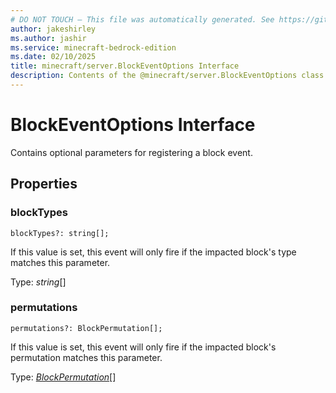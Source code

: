 ```yaml
---
# DO NOT TOUCH — This file was automatically generated. See https://github.com/mojang/minecraftapidocsgenerator to modify descriptions, examples, etc.
author: jakeshirley
ms.author: jashir
ms.service: minecraft-bedrock-edition
ms.date: 02/10/2025
title: minecraft/server.BlockEventOptions Interface
description: Contents of the @minecraft/server.BlockEventOptions class.
---
```

# BlockEventOptions Interface

Contains optional parameters for registering a block event.

## Properties

### **blockTypes**
`blockTypes?: string[];`

If this value is set, this event will only fire if the impacted block's type matches this parameter.

Type: *string*[]

### **permutations**
`permutations?: BlockPermutation[];`

If this value is set, this event will only fire if the impacted block's permutation matches this parameter.

Type: [*BlockPermutation*](BlockPermutation.md)[]
